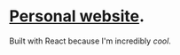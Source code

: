 # [Personal website](https://hugues.devimeux.dev/). 

Built with React because I'm incredibly _cool_.
